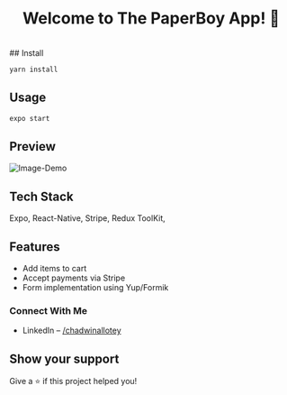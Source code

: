 <h1 align="center">Welcome to The PaperBoy App! 👋</h1>
<br/>
## Install

```sh
yarn install
```
## Usage

```sh
expo start
```

## Preview
![Image-Demo](https://user-images.githubusercontent.com/86134973/212458024-e6bbfb9d-b57c-4da1-87f0-1266ccac3a8b.png)


## Tech Stack
Expo, React-Native, Stripe, Redux ToolKit,


## Features
- Add items to cart
- Accept payments via Stripe
- Form implementation using Yup/Formik

### Connect With Me
- LinkedIn – [/chadwinallotey](https://www.linkedin.com/in/chadwin-allotey-5271a4165/)

## Show your support

Give a ⭐️ if this project helped you!
